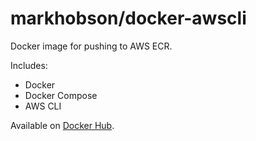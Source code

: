 # markhobson/docker-awscli

Docker image for pushing to AWS ECR.

Includes:

* Docker
* Docker Compose
* AWS CLI

Available on [Docker Hub](https://hub.docker.com/r/markhobson/docker-awscli/).
